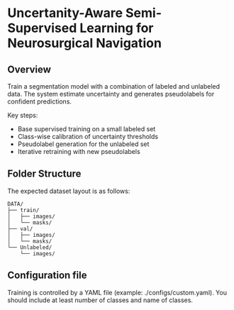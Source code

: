# Uncertanity-Aware Semi-Supervised Learning for Neurosurgical Navigation

## Overview

Train a segmentation model with a combination of labeled and unlabeled data. The system estimate uncertainty and generates pseudolabels for confident predictions.

Key steps:
- Base supervised training on a small labeled set
- Class-wise calibration of uncertainty thresholds
- Pseudolabel generation for the unlabeled set
- Iterative retraining with new pseudolabels

## Folder Structure

The expected dataset layout is as follows:

```
DATA/
├── train/
│   ├── images/
│   └── masks/
├── val/
│   ├── images/
│   └── masks/
└── Unlabeled/
    └── images/
```
## Configuration file

Training is controlled by a YAML file (example: ./configs/custom.yaml).
You should include at least number of classes and name of classes.


